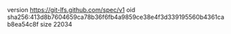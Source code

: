version https://git-lfs.github.com/spec/v1
oid sha256:413d8b7604659ca78b36f6fb4a9859ce38e4f3d339195560b4361cab8ea54c8f
size 22034
